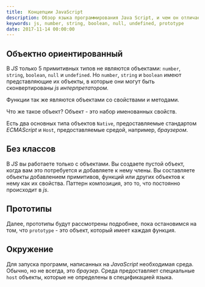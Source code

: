 ```yaml
---
title:  Концепции JavaScript
description: Обзор языка программирования Java Script, и чем он отличается от языков программирования, основанных на классах.
keywords: js, number, string, boolean, null, undefined, prototype
date: 2017-11-14 00:00:00
---
```


## Объектно ориентированный

В *JS* только 5 примитивных типов не являются объектами: `number`, `string`, `boolean`, `null` и `undefined`. Но `number`, `string` и `boolean` имеют представляющие их объекты, в которые они могут быть сконвертированы *js интерпретатором*.

Функции так же являются объектами со свойствами и методами.

Что же такое объект? Объект - это набор именованных свойств.

Есть два основных типа объектов `Native`, предоставляемые стандартом *ECMAScript* и `Host`, предоставляемые средой, например, *браузером*.

## Без классов

В *JS* вы работаете только с объектами. Вы создаете пустой объект, когда вам это потребуется и добавляете к нему члены. Вы составляете объекты добавлением примитивов, функций или других объектов к нему как их свойства. Паттерн композиция, это то, что постоянно происходит в *js*.

## Прототипы

Далее, прототипы будут рассмотрены подробнее, пока остановимся на том, что `prototype` - это объект, который имеет каждая функция.

## Окружение

Для запуска программ, написанных на *JavaScript* необходимая среда. Обычно, но не всегда, это *браузер*. Среда предоставляет специальные `host` объекты, которые не определены в спецификацией языка.